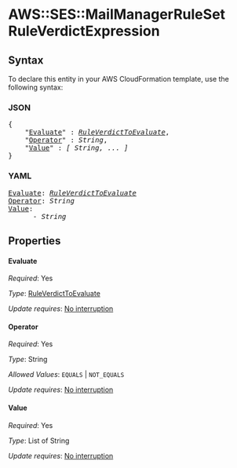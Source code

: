 # AWS::SES::MailManagerRuleSet RuleVerdictExpression

## Syntax

To declare this entity in your AWS CloudFormation template, use the following syntax:

### JSON

<pre>
{
    "<a href="#evaluate" title="Evaluate">Evaluate</a>" : <i><a href="ruleverdicttoevaluate.md">RuleVerdictToEvaluate</a></i>,
    "<a href="#operator" title="Operator">Operator</a>" : <i>String</i>,
    "<a href="#value" title="Value">Value</a>" : <i>[ String, ... ]</i>
}
</pre>

### YAML

<pre>
<a href="#evaluate" title="Evaluate">Evaluate</a>: <i><a href="ruleverdicttoevaluate.md">RuleVerdictToEvaluate</a></i>
<a href="#operator" title="Operator">Operator</a>: <i>String</i>
<a href="#value" title="Value">Value</a>: <i>
      - String</i>
</pre>

## Properties

#### Evaluate

_Required_: Yes

_Type_: <a href="ruleverdicttoevaluate.md">RuleVerdictToEvaluate</a>

_Update requires_: [No interruption](https://docs.aws.amazon.com/AWSCloudFormation/latest/UserGuide/using-cfn-updating-stacks-update-behaviors.html#update-no-interrupt)

#### Operator

_Required_: Yes

_Type_: String

_Allowed Values_: <code>EQUALS</code> | <code>NOT_EQUALS</code>

_Update requires_: [No interruption](https://docs.aws.amazon.com/AWSCloudFormation/latest/UserGuide/using-cfn-updating-stacks-update-behaviors.html#update-no-interrupt)

#### Value

_Required_: Yes

_Type_: List of String

_Update requires_: [No interruption](https://docs.aws.amazon.com/AWSCloudFormation/latest/UserGuide/using-cfn-updating-stacks-update-behaviors.html#update-no-interrupt)
